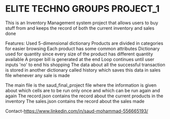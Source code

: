 # ELITE TECHNO GROUPS PROJECT_1
This is an Inventory Management system project that allows users to buy stuff from and keeps the record of both the current inventory and sales done

Features:
Used 5-dimensional dictionary
Products are divided in categories for easier browsing
Each product has some common attributes
Dictionary used for quantity since every size of the product has different quantity available
A proper bill is generated at the end
Loop continues until user inputs 'no' to end his shopping
The data about all the successful transaction is stored in another dictionary called history which saves this data in sales file whenever any sale is made

The main file is the saud_final_project file where the information is given about which cells are to be run only once and which can be run again and again
The record.json contains the record about the current products in the inventory
The sales.json contains the record about the sales made 


Contact-https://www.linkedin.com/in/saud-mohammad-556665193/
